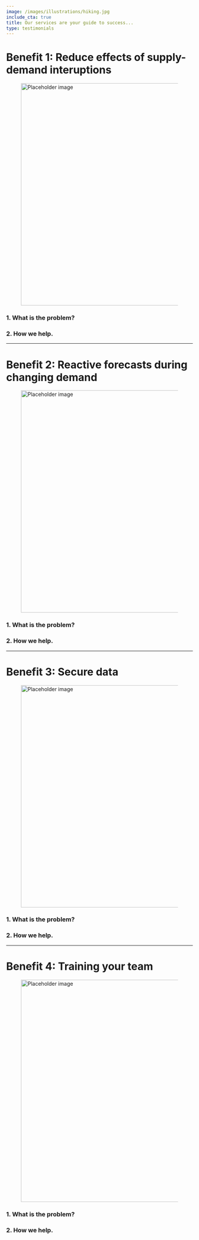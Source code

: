 ```yaml
---
image: /images/illustrations/hiking.jpg
include_cta: true
title: Our services are your guide to success...
type: testimonials
---
```




# Benefit 1: Reduce effects of supply-demand interuptions

<figure class="image">
<img class="" src="/images/illustrations/happy-clients.jpg" alt="Placeholder image" style="width:600px;">
</figure>


### 1. What is the problem?

### 2. How we help.

***

# Benefit 2: Reactive forecasts during changing demand

<figure class="image">
<img class="" src="https://bulma.io/images/placeholders/1280x960.png" alt="Placeholder image" style="width:600px;">
</figure>

### 1. What is the problem?

### 2. How we help.

***

# Benefit 3: Secure data  

<figure class="image">
<img class="" src="https://bulma.io/images/placeholders/1280x960.png" alt="Placeholder image" style="width:600px;">
</figure>

### 1. What is the problem?

### 2. How we help.

***

# Benefit 4: Training your team   

<figure class="image">
<img class="" src="https://bulma.io/images/placeholders/1280x960.png" alt="Placeholder image" style="width:600px;">
</figure>

### 1. What is the problem?

### 2. How we help.
